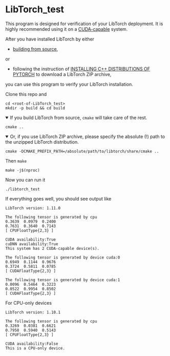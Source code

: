 # LibTorch_test

This program is designed for verification of your LibTorch deployment. It is highly recommended using it on a [CUDA-capable](https://developer.nvidia.com/cuda-zone) system.

After you have installed LibTorch by either

* [building from source](https://github.com/pytorch/pytorch/blob/master/docs/libtorch.rst#libtorch-c-only),

or

* following the instruction of [INSTALLING C++ DISTRIBUTIONS OF PYTORCH](https://pytorch.org/cppdocs/installing.html) to download a LibTorch ZIP archive,

you can use this program to verify your LibTorch installation.

Clone this repo and

    cd <root-of-LibTorch_test>
    mkdir -p build && cd build

<details open>
  <summary>If you build LibTorch from source, <code>cmake</code> will take care of the rest.</summary>

    cmake ..
</details>

<details open>
  <summary>Or, if you use LibTorch ZIP archive, please specify the absolute (!) path to the unzipped LibTorch distribution.</summary>

    cmake -DCMAKE_PREFIX_PATH=/absolute/path/to/libtorch/share/cmake ..
</details>

Then `make`

    make -j$(nproc)

Now you can run it

    ./libtorch_test

If everything goes well, you should see output like

    LibTorch version: 1.11.0

    The following tensor is generated by cpu
    0.3639  0.0979  0.2400
    0.7631  0.3640  0.7143
    [ CPUFloatType{2,3} ]

    CUDA availability:True
    cuDNN availability:True
    This system has 2 CUDA-capable device(s).

    The following tensor is generated by device cuda:0
    0.6949  0.1144  0.9676
    0.3724  0.5811  0.0785
    [ CUDAFloatType{2,3} ]

    The following tensor is generated by device cuda:1
    0.0096  0.5464  0.3223
    0.0522  0.9954  0.8502
    [ CUDAFloatType{2,3} ]

For CPU-only devices

    LibTorch version: 1.10.1

    The following tensor is generated by cpu
    0.3269  0.0381  0.6621
    0.7958  0.5940  0.5143
    [ CPUFloatType{2,3} ]

    CUDA availability:False
    This is a CPU-only device.
